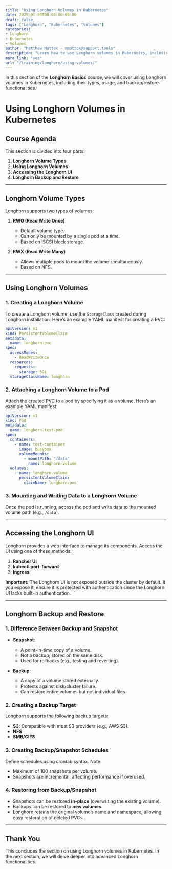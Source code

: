 ```yaml
---
title: "Using Longhorn Volumes in Kubernetes"
date: 2025-01-05T00:00:00-05:00
draft: false
tags: ["Longhorn", "Kubernetes", "Volumes"]
categories:
- Longhorn
- Kubernetes
- Volumes
author: "Matthew Mattox - mmattox@support.tools"
description: "Learn how to use Longhorn volumes in Kubernetes, including creating volumes, attaching them to pods, accessing the Longhorn UI, and backup/restore functionality."
more_link: "yes"
url: "/training/longhorn/using-volumes/"
---
```


In this section of the **Longhorn Basics** course, we will cover using Longhorn volumes in Kubernetes, including their types, usage, and backup/restore functionalities.

<!--more-->

# Using Longhorn Volumes in Kubernetes

## Course Agenda

This section is divided into four parts:

1. **Longhorn Volume Types**
2. **Using Longhorn Volumes**
3. **Accessing the Longhorn UI**
4. **Longhorn Backup and Restore**

---

## Longhorn Volume Types

Longhorn supports two types of volumes:

1. **RWO (Read Write Once)**
   - Default volume type.
   - Can only be mounted by a single pod at a time.
   - Based on iSCSI block storage.

2. **RWX (Read Write Many)**
   - Allows multiple pods to mount the volume simultaneously.
   - Based on NFS.

---

## Using Longhorn Volumes

### 1. Creating a Longhorn Volume

To create a Longhorn volume, use the `StorageClass` created during Longhorn installation. Here’s an example YAML manifest for creating a PVC:

```yaml
apiVersion: v1
kind: PersistentVolumeClaim
metadata:
  name: longhorn-pvc
spec:
  accessModes:
    - ReadWriteOnce
  resources:
    requests:
      storage: 5Gi
  storageClassName: longhorn
```

### 2. Attaching a Longhorn Volume to a Pod

Attach the created PVC to a pod by specifying it as a volume. Here’s an example YAML manifest:

```yaml
apiVersion: v1
kind: Pod
metadata:
  name: longhorn-test-pod
spec:
  containers:
    - name: test-container
      image: busybox
      volumeMounts:
        - mountPath: "/data"
          name: longhorn-volume
  volumes:
    - name: longhorn-volume
      persistentVolumeClaim:
        claimName: longhorn-pvc
```

### 3. Mounting and Writing Data to a Longhorn Volume

Once the pod is running, access the pod and write data to the mounted volume path (e.g., `/data`).

---

## Accessing the Longhorn UI

Longhorn provides a web interface to manage its components. Access the UI using one of these methods:

1. **Rancher UI**
2. **kubectl port-forward**
3. **Ingress**

**Important:** The Longhorn UI is not exposed outside the cluster by default. If you expose it, ensure it is protected with authentication since the Longhorn UI lacks built-in authentication.

---

## Longhorn Backup and Restore

### 1. Difference Between Backup and Snapshot

- **Snapshot**:
  - A point-in-time copy of a volume.
  - Not a backup; stored on the same disk.
  - Used for rollbacks (e.g., testing and reverting).

- **Backup**:
  - A copy of a volume stored externally.
  - Protects against disk/cluster failure.
  - Can restore entire volumes but not individual files.

### 2. Creating a Backup Target

Longhorn supports the following backup targets:

- **S3**: Compatible with most S3 providers (e.g., AWS S3).
- **NFS**
- **SMB/CIFS**

### 3. Creating Backup/Snapshot Schedules

Define schedules using crontab syntax. Note:

- Maximum of 100 snapshots per volume.
- Snapshots are incremental, affecting performance if overused.

### 4. Restoring from Backup/Snapshot

- Snapshots can be restored **in-place** (overwriting the existing volume).
- Backups can be restored to **new volumes**.
- Longhorn retains the original volume’s name and namespace, allowing easy restoration of deleted PVCs.

---

## Thank You

This concludes the section on using Longhorn volumes in Kubernetes. In the next section, we will delve deeper into advanced Longhorn functionalities.
